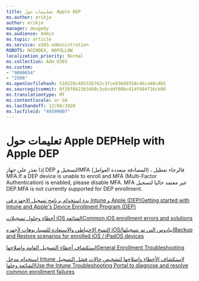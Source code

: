 ```yaml
---
title: تعليمات حول Apple DEP
ms.author: erikje
author: erikje
manager: dougeby
ms.audience: Admin
ms.topic: article
ms.service: o365-administration
ROBOTS: NOINDEX, NOFOLLOW
localization_priority: Normal
ms.collection: Adm_O365
ms.custom:
- "9000654"
- "2506"
ms.openlocfilehash: 510228c48532b762c3fce836d9358c46ca48cdb5
ms.sourcegitcommit: 0f26f6b23b3d48c3c6cddf98bc41df484f16cb00
ms.translationtype: MT
ms.contentlocale: ar-SA
ms.lasthandoff: 12/08/2020
ms.locfileid: "49599007"
---
```

# <a name="help-with-apple-dep"></a><span data-ttu-id="025dc-102">تعليمات حول Apple DEP</span><span class="sxs-lookup"><span data-stu-id="025dc-102">Help with Apple DEP</span></span>

<span data-ttu-id="025dc-103">إذا تعذر علي جهاز DEP التسجيل وMFA (المصادقة متعددة العوامل) ، فالرجاء تعطيل MFA.</span><span class="sxs-lookup"><span data-stu-id="025dc-103">If a DEP device is unable to enroll and MFA (Multi-Factor Authentication) is enabled, please disable MFA.</span></span> <span data-ttu-id="025dc-104">MFA غير معتمد حاليا لتسجيل DEP.</span><span class="sxs-lookup"><span data-stu-id="025dc-104">MFA is not currently supported for DEP enrollment.</span></span>

[<span data-ttu-id="025dc-105">بدء استخدام برنامج تسجيل الاجهزه في Intune و Apple (DEP)</span><span class="sxs-lookup"><span data-stu-id="025dc-105">Getting started with Intune and Apple's Device Enrollment Program (DEP)</span></span>](https://docs.microsoft.com/intune/enrollment/device-enrollment-program-enroll-ios)

[<span data-ttu-id="025dc-106">أخطاء وحلول تسجيلات iOS الشائعة</span><span class="sxs-lookup"><span data-stu-id="025dc-106">Common iOS enrollment errors and solutions</span></span>](https://docs.microsoft.com/intune/enrollment/troubleshoot-ios-enrollment-errors)

[<span data-ttu-id="025dc-107">النسخ الاحتياطي والاستعادة للسيناريوهات لأجهزه iOS/إيبادوس التي تم تسجيلها</span><span class="sxs-lookup"><span data-stu-id="025dc-107">Backup and Restore scenarios for enrolled iOS / iPadOS devices</span></span>](https://docs.microsoft.com/mem/intune/enrollment/backup-restore-ios)

[<span data-ttu-id="025dc-108">استكشاف أخطاء التسجيل العامة وإصلاحها</span><span class="sxs-lookup"><span data-stu-id="025dc-108">General Enrollment Troubleshooting</span></span>](https://docs.microsoft.com/intune/enrollment/troubleshoot-device-enrollment-in-intune)

[<span data-ttu-id="025dc-109">استخدام مدخل Intune لاستكشاف الأخطاء وإصلاحها لتشخيص حالات فشل التسجيل الشائعة وحلها</span><span class="sxs-lookup"><span data-stu-id="025dc-109">Use the Intune Troubleshooting Portal to diagnose and resolve common enrollment failures</span></span>](https://docs.microsoft.com/intune/fundamentals/help-desk-operators)
